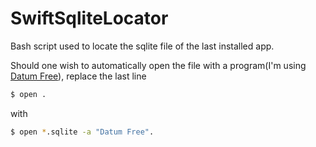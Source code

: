 # SwiftSqliteLocator
Bash script used to locate the sqlite file of the last installed app. 

Should one wish to automatically open the file with a program(I'm using [Datum Free]), replace the last line
```sh
$ open .
```
with
```sh
$ open *.sqlite -a "Datum Free".
```
[Datum Free]: <https://itunes.apple.com/us/app/datum-free/id901631046?mt=12>

